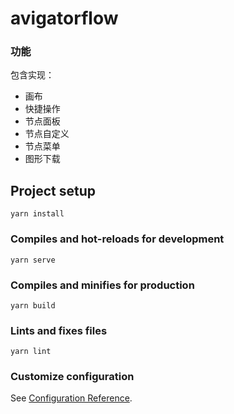 # avigatorflow

### 功能
包含实现：
- 画布
- 快捷操作
- 节点面板
- 节点自定义
- 节点菜单
- 图形下载

## Project setup
```
yarn install
```

### Compiles and hot-reloads for development
```
yarn serve
```

### Compiles and minifies for production
```
yarn build
```

### Lints and fixes files
```
yarn lint
```

### Customize configuration
See [Configuration Reference](https://cli.vuejs.org/config/).
